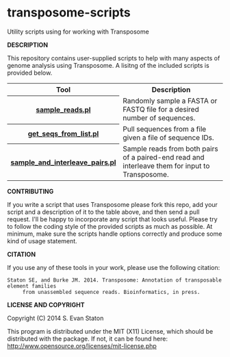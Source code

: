transposome-scripts
===================

Utility scripts using for working with Transposome

**DESCRIPTION**

This repository contains user-supplied scripts to help with many aspects of genome analysis using Transposome. A lisitng of the included scripts is provided below.

<table>
<tr><th>Tool</th><th>Description</th></tr>
<tr><th><a href="https://github.com/sestaton/transposome-scripts/blob/master/sample_reads.pl">sample_reads.pl</a></th><td>Randomly sample a FASTA or FASTQ file for a desired number of sequences.</td></tr>
<tr><th><a href="https://github.com/sestaton/transposome-scripts/blob/master/get_seqs_from_list.pl">get_seqs_from_list.pl</a></th><td>Pull sequences from a file given a file of sequence IDs.</td></tr>
<tr><th><a href="https://github.com/sestaton/transposome-scripts/blob/master/sample_and_interleave_pairs.pl">sample_and_interleave_pairs.pl</a></th><td>Sample reads from both pairs of a paired-end read and interleave them for input to Transposome.</td></tr>
</table>

**CONTRIBUTING**

If you write a script that uses Transposome please fork this repo, add your script and a description of it to the table above, and then send a pull request. I'll be happy to incorporate any script that looks useful. Please try to follow the coding style of the provided scripts as much as possible. At minimum, make sure the scripts handle options correctly and produce some kind of usage statement.

**CITATION**

If you use any of these tools in your work, please use the following citation: 

    Staton SE, and Burke JM. 2014. Transposome: Annotation of transposable element families
         from unassembled sequence reads. Bioinformatics, in press.

**LICENSE AND COPYRIGHT**

Copyright (C) 2014 S. Evan Staton

This program is distributed under the MIT (X11) License, which should be distributed with the package. 
If not, it can be found here: http://www.opensource.org/licenses/mit-license.php